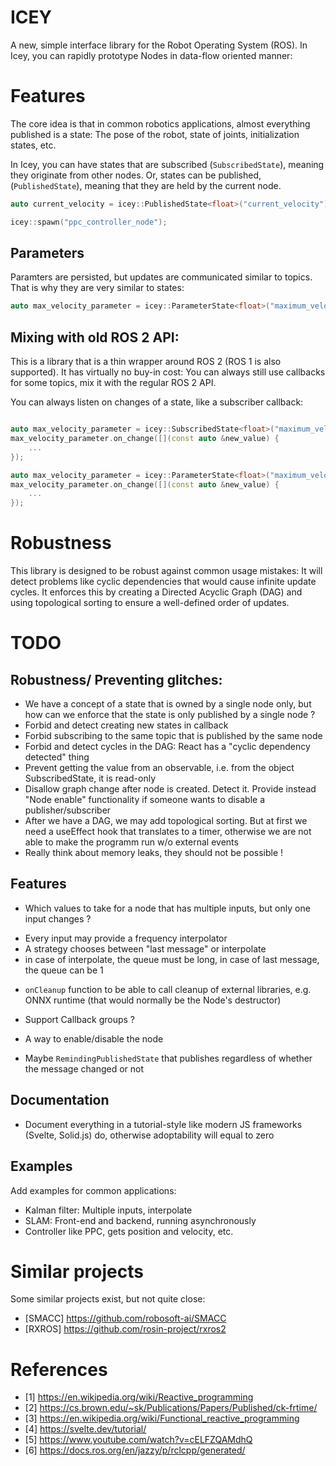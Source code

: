 # ICEY 

A new, simple interface library for the Robot Operating System (ROS). 
In Icey, you can rapidly prototype Nodes in data-flow oriented manner: 

# Features 

The core idea is that in common robotics applications, almost everything published is a state: The pose of the robot, state of joints, initialization states, etc. 

In Icey, you can have states that are subscribed (`SubscribedState`), meaning they originate from other nodes. Or, states can be published, (`PublishedState`), meaning that they are held by the current node.

```cpp
auto current_velocity = icey::PublishedState<float>("current_velocity");

icey::spawn("ppc_controller_node");
```

## Parameters 

Paramters are persisted, but updates are communicated similar to topics. That is why they are very similar to states:

```cpp
auto max_velocity_parameter = icey::ParameterState<float>("maximum_velocity");
```


## Mixing with old ROS 2 API: 

This is a library that is a thin wrapper around ROS 2 (ROS 1 is also supported). 
It has virtually no buy-in cost: You can always still use callbacks for some topics, mix it with the regular ROS 2 API. 

You can always listen on changes of a state, like a subscriber callback:

```cpp

auto max_velocity_parameter = icey::SubscribedState<float>("maximum_velocity");
max_velocity_parameter.on_change([](const auto &new_value) {
    ...
});

auto max_velocity_parameter = icey::ParameterState<float>("maximum_velocity");
max_velocity_parameter.on_change([](const auto &new_value) {
    ...
});
```

# Robustness 

This library is designed to be robust against common usage mistakes: It will detect problems like cyclic dependencies that would cause infinite update cycles. It enforces this by creating a Directed Acyclic Graph (DAG) and using topological sorting to ensure a well-defined order of updates. 

# TODO 

## Robustness/ Preventing glitches: 
- We have a concept of a state that is owned by a single node only, but how can we enforce that the state is only published by a single node ? 
- Forbid and detect creating new states in callback
- Forbid subscribing to the same topic that is published by the same node 
- Forbid and detect cycles in the DAG: React has a "cyclic dependency detected" thing
- Prevent getting the value from an observable, i.e. from the object SubscribedState,  it is read-only
- Disallow graph change after node is created. Detect it. Provide instead "Node enable" functionality if someone wants to disable a publisher/subscriber
- After we have a DAG, we may add topological sorting. But at first we need a useEffect hook that translates to a timer, otherwise we are not able to make the programm run w/o external events 
- Really think about memory leaks, they should not be possible !

## Features 

-  Which values to take for a node that has multiple inputs, but only one input changes ?
* Every input may provide a frequency interpolator 
* A strategy chooses between "last message" or interpolate
* in case of interpolate, the queue must be long, in case of last message, the queue can be 1

- `onCleanup` function to be able to call cleanup of external libraries, e.g. ONNX runtime (that would normally be the Node's destructor)

- Support Callback groups ? 
- A way to enable/disable the node 

- Maybe `RemindingPublishedState` that publishes regardless of whether the message changed or not

## Documentation 

- Document everything in a tutorial-style like modern JS frameworks (Svelte, Solid.js) do, otherwise adoptability will equal to zero 


## Examples 

Add examples for common applications: 

- Kalman filter: Multiple inputs, interpolate 
- SLAM: Front-end and backend, running asynchronously
- Controller like PPC, gets position and velocity, etc. 

# Similar projects 

Some similar projects exist, but not quite close:

- [SMACC] https://github.com/robosoft-ai/SMACC
- [RXROS] https://github.com/rosin-project/rxros2

# References 

- [1] https://en.wikipedia.org/wiki/Reactive_programming 
- [2] https://cs.brown.edu/~sk/Publications/Papers/Published/ck-frtime/
- [3] https://en.wikipedia.org/wiki/Functional_reactive_programming
- [4] https://svelte.dev/tutorial/
- [5] https://www.youtube.com/watch?v=cELFZQAMdhQ
- [6] https://docs.ros.org/en/jazzy/p/rclcpp/generated/

